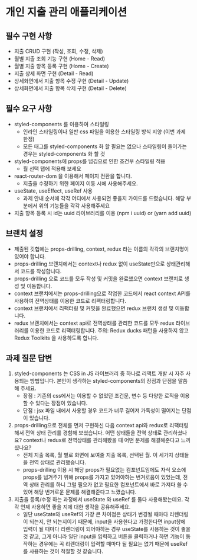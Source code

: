 # 개인 지출 관리 애플리케이션

## 필수 구현 사항

- 지출 CRUD 구현 (작성, 조회, 수정, 삭제)
- 월별 지출 조회 기능 구현 (Home - Read)
- 월별 지출 항목 등록 구현 (Home - Create)
- 지출 상세 화면 구현 (Detail - Read)
- 상세화면에서 지출 항목 수정 구현 (Detail - Update)
- 상세화면에서 지출 항목 삭제 구현 (Detail - Delete)

## 필수 요구 사항

- styled-components 를 이용하여 스타일링
  - 인라인 스타일링이나 일반 css 파일을 이용한 스타일링 방식 지양 (이번 과제 한정)
  - 모든 태그를 styled-components 화 할 필요는 없으나 스타일링이 들어가는 경우는 styled-components 화 할 것
- styled-components에 props를 넘김으로 인한 조건부 스타일링 적용
  - 월 선택 탭에 적용해 보세요
- react-router-dom 을 이용해서 페이지 전환을 합니다.
  - 지출을 수정하기 위한 페이지 이동 시에 사용해주세요.
- useState, useEffect, useRef 사용
  - 과제 안내 순서에 각각 어디에서 사용되면 좋을지 가이드를 드렸습니다. 해당 부분에서 위의 기능들을 각각 사용해주세요
- 지출 항목 등록 시 id는 uuid 라이브러리를 이용
  (npm i uuid) or (yarn add uuid)

## 브랜치 설정

- 제출된 깃헙에는 props-drilling, context, redux 라는 이름의 각각의 브랜치명이 있어야 합니다.
- props-drilling 브랜치에서는 context나 redux 없이 useState만으로 상태관리해서 코드를 작성합니다.
- props-drilling 으로 코드를 모두 작성 및 커밋을 완료했으면 context 브랜치로 생성 및 이동합니다.
- context 브랜치에서는 props-drilling으로 작업한 코드에서 react context API를 사용하여 전역상태를 이용한 코드로 리팩터링합니다.
- context 브랜치에서 리팩터링 및 커밋을 완료했으면 redux 브랜치 생성 및 이동합니다.
- redux 브랜치에서는 context api로 전역상태를 관리한 코드를 모두 redux 라이브러리를 이용한 코드로 리팩터링합니다. 주의: Redux ducks 패턴을 사용하지 않고 Redux Toolkits 을 사용하도록 합니다.

## 과제 질문 답변

1. styled-components 는 CSS in JS 라이브러리 중 하나로 리액트 개발 시 자주 사용되는 방법입니다. 본인이 생각하는 styled-components의 장점과 단점을 말씀해 주세요.
   - 장점 : 기존의 css에서는 이용할 수 없었던 조건문, 변수 등 다양한 로직을 이용할 수 있다는 장점이 있습니다.
   - 단점 : jsx 파일 내에서 사용할 경우 코드가 너무 길어져 가독성이 떨어지는 단점이 있습니다.
2. props-drilling으로 전체를 먼저 구현하신 다음 context api와 redux로 리팩터링해서 전역 상태 관리를 경험해 보셨습니다. 어떤 상태들을 전역 상태로 관리하셨나요? context나 redux로 전역상태를 관리해봤을 때 어떤 문제를 해결해준다고 느끼셨나요?
   - 전체 지출 목록, 월 별로 화면에 보여줄 지출 목록, 선택된 월. 이 세가지 상태들을 전역 상태로 관리했습니다.
   - props-drilling 이용 시 해당 props가 필요없는 컴포넌트임에도 자식 요소에 props를 넘겨주기 위해 props를 가지고 있어야하는 번거로움이 있었는데, 전역 상태 관리를 하니 그럴 필요가 없고 필요한 컴포넌트에서 바로 가져다 쓸 수 있어 해당 번거로운 문제를 해결해준다고 느꼈습니다.
3. 지출을 등록/수정 하는 과정에서 useState 와 useRef 를 둘다 사용해봤는데요. 각각 언제 사용하면 좋을 지에 대한 생각을 공유해주세요.
   - 일단 useState와 useRef의 가장 큰 차이점은 상태가 변경될 때마다 리렌더링이 되는지, 안 되는지이기 때문에, input을 사용한다고 가정한다면 input창에 입력이 될 때마다 리렌더링이 되어야하는 경우 useState를 사용하는 것이 좋을 것 같고, 그게 아니라 일단 input을 입력하고 버튼을 클릭하거나 하면 기능이 동작하는 경우에는 꼭 리렌더링이 입력할 때마다 될 필요는 없기 때문에 useRef를 사용하는 것이 적절할 것 같습니다.
